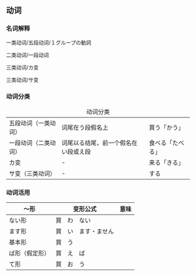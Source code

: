 ## 动词

### 名词解释

一类动词/五段动词/１グループの<ruby><span>動詞</span><rt data-rt="どうし"></rt></ruby>

二类动词/一段动词

三类动词/カ变

三类动词/サ变

### 动词分类

<table>
  <thead>
    <td colspan=3 align="center">动词分类</td>
  </thead>
  <tr>
    <td>五段动词（一类动词）</td>
    <td>词尾在う段假名上</td>
    <td>買う「かう」</td>
  </tr>
  <tr>
    <td>一段动词（二类动词）</td>
    <td>词尾以る结尾，前一个假名在い段或え段</td>
    <td>食べる「たべる」</td>
  </tr>
  <tr>
    <td>カ变</td>
    <td>-</td>
    <td>来る「きる」</td>
  </tr>
  <tr>
    <td>サ变（三类动词）</td>
    <td>-</td>
    <td>する</td>
  </tr>
</table>

### 动词活用

| ～形           | 变形公式                                                 | <ruby><span>意味</span><rt data-rt="いみ"></rt></ruby> |
| -------------- | -------------------------------------------------------- | ------------------------------------------------------ |
| ない形         | 買　わ　ない                                             |                                                        |
| ます形         | 買　い　ます・ません                                     |                                                        |
| 基本形         | <ruby><span>買　う</span><rt data-rt="かう"></rt></ruby> |                                                        |
| ば形（假定形） | 買　え　ば                                               |                                                        |
| て形           | 買　お　う                                               |                                                        |

